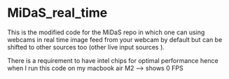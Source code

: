 # MiDaS_real_time
This is the modified code for the MiDaS repo in which one can using webcams in real time image feed from your webcam by default but can be shifted to other sources too (other live input sources ). 

There is a requirement to have intel chips for optimal performance hence when I run this code on my macbook air M2 --> shows 0 FPS 


